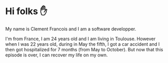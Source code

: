 # Hi folks ✋

My name is Clement Francois and I am a software developper. 

I'm from France, I am 24 years old and I am living in Toulouse. 
However when I was 22 years old, during in May the fifth, I got a car accident
and I then got hospitalized for 7 months (from May to October). But now that this episode is over, I can recover my life on my own.

